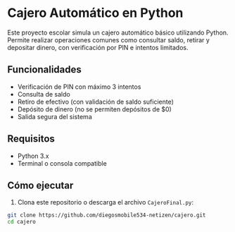 #  Cajero Automático en Python

Este proyecto escolar simula un cajero automático básico utilizando Python. Permite realizar operaciones comunes como consultar saldo, retirar y depositar dinero, con verificación por PIN e intentos limitados.

##  Funcionalidades

- Verificación de PIN con máximo 3 intentos
- Consulta de saldo
- Retiro de efectivo (con validación de saldo suficiente)
- Depósito de dinero (no se permiten depósitos de $0)
- Salida segura del sistema

##  Requisitos

- Python 3.x
- Terminal o consola compatible

##  Cómo ejecutar

1. Clona este repositorio o descarga el archivo `CajeroFinal.py`:

```bash
git clone https://github.com/diegosmobile534-netizen/cajero.git
cd cajero
